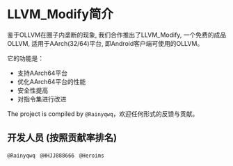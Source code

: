 # LLVM_Modify简介

鉴于OLLVM在圈子内垄断的现象, 我们合作推出了LLVM_Modify, 一个免费的成品OLLVM, 适用于AArch(32/64)平台, 即Android客户端可使用的OLLVM。

它的功能是：
- 支持AArch64平台
- 优化AArch64平台的性能
- 安全性提高
- 对指令集进行改进

The project is compiled by `@Rainyqwq`，欢迎任何形式的反馈与贡献。
## 开发人员 (按照贡献率排名)
  `@Rainyqwq `
  `@HHJJ888666 `
  `@Heroims `
